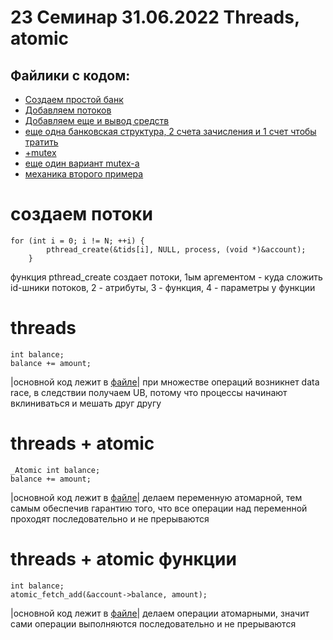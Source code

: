  # 23 Семинар 31.06.2022 Threads, atomic

## Файлики с кодом:

* [Создаем простой банк](bank_add_simple.c)
* [Добавляем потоков](bank_add_threads.c)
* [Добавляем еще и вывод средств](bank_safe.c)
* [еще одна банковская структура, 2 счета зачисления и 1 счет чтобы тратить](bank_transfers.c)
* [+mutex](bank_transfers_mutex.c)
* [еще один вариант mutex-а](/bank_transfers_mutex_2.c)
* [механика второго примера](program.c)

#  создаем потоки
```
for (int i = 0; i != N; ++i) {
        pthread_create(&tids[i], NULL, process, (void *)&account);
    }
```
функция pthread_create создает потоки, 1ым аргементом - куда сложить id-шники потоков, 2 - атрибуты, 3 - функция, 4 - параметры у функции



#  threads
```
int balance;
balance += amount;
```
|основной код лежит в [файле](bank_add_threads.c)|
при множестве операций возникнет data race, в следствии получаем UB, потому что процессы начинают вклиниваться и мешать друг другу

#  threads + atomic
```
_Atomic int balance;
balance += amount;
```
|основной код лежит в [файле](bank_add_threads.c)|
делаем переменную атомарной, тем самым обеспечив гарантию того, что все операции над переменной проходят последовательно и не прерываются

#  threads + atomic функции
```
int balance;
atomic_fetch_add(&account->balance, amount);
```
|основной код лежит в [файле](bank_add_threads.c)|
делаем операции атомарными, значит сами операции выполняются последовательно и не прерываются



